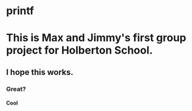 # printf
<h1>This is Max and Jimmy's first group project for Holberton School.</h1>
<h2>I hope this works.</h2>
<h3>Great?</h3>
<h4>Cool</h4>
